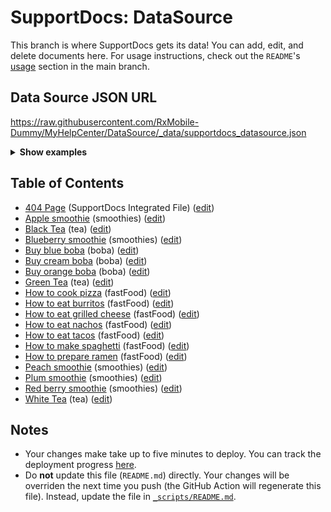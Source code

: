 # SupportDocs: DataSource
This branch is where SupportDocs gets its data! You can add, edit, and delete documents here. For usage instructions, check out the `README`'s [usage](https://github.com/aheze/SupportDocs#using-the-github-repository) section in the main branch.

## Data Source JSON URL
<a href="https://raw.githubusercontent.com/RxMobile-Dummy/MyHelpCenter/DataSource/_data/supportdocs_datasource.json">https://raw.githubusercontent.com/RxMobile-Dummy/MyHelpCenter/DataSource/_data/supportdocs_datasource.json</a>

<details markdown="1">
<summary><strong>Show examples</strong></summary>

<hr>

### SwiftUI
```swift
struct SwiftUIExampleView_MinimalCode: View {
    let dataSource = URL(string: "https://raw.githubusercontent.com/RxMobile-Dummy/MyHelpCenter/DataSource/_data/supportdocs_datasource.json")!
    @State var supportDocsPresented = false
    
    var body: some View {
        Button("Present SupportDocs from SwiftUI!") { supportDocsPresented = true }
        .sheet(isPresented: $supportDocsPresented, content: {
            SupportDocsView(dataSource: dataSource, isPresented: $supportDocsPresented)
        })
    }
}
```

### UIKit
```swift
class UIKitExampleController_MinimalCode: UIViewController {
    /**
    Connect this inside the storyboard.
    
    This is just for demo purposes, so it's not connected yet.
    */
    @IBAction func presentButtonPressed(_ sender: Any) {
        let dataSource = URL(string: "https://raw.githubusercontent.com/RxMobile-Dummy/MyHelpCenter/DataSource/_data/supportdocs_datasource.json")!
    
        let supportDocsViewController = SupportDocsViewController(dataSource: dataSource)
        self.present(supportDocsViewController, animated: true, completion: nil)
    }
}
```

<hr>

</details>

## Table of Contents
- [404 Page](https://RxMobile-Dummy.github.io/MyHelpCenter/404) (SupportDocs Integrated File) ([edit](https://github.com/RxMobile-Dummy/MyHelpCenter/edit/DataSource/MyHelpCenter/404.md))
- [Apple smoothie](https://RxMobile-Dummy.github.io/MyHelpCenter/Sample-Smoothies/Apple) (smoothies) ([edit](https://github.com/RxMobile-Dummy/MyHelpCenter/edit/DataSource/Sample-Smoothies/Apple.md))
- [Black Tea](https://RxMobile-Dummy.github.io/MyHelpCenter/TeaFolder/BlackTea) (tea) ([edit](https://github.com/RxMobile-Dummy/MyHelpCenter/edit/DataSource/TeaFolder/BlackTea.md))
- [Blueberry smoothie](https://RxMobile-Dummy.github.io/MyHelpCenter/Sample-Smoothies/Blueberry) (smoothies) ([edit](https://github.com/RxMobile-Dummy/MyHelpCenter/edit/DataSource/Sample-Smoothies/Blueberry.md))
- [Buy blue boba](https://RxMobile-Dummy.github.io/MyHelpCenter/Sample-Boba/BuyBlueBoba) (boba) ([edit](https://github.com/RxMobile-Dummy/MyHelpCenter/edit/DataSource/Sample-Boba/BuyBlueBoba.md))
- [Buy cream boba](https://RxMobile-Dummy.github.io/MyHelpCenter/Sample-Boba/BuyCreamBoba) (boba) ([edit](https://github.com/RxMobile-Dummy/MyHelpCenter/edit/DataSource/Sample-Boba/BuyCreamBoba.md))
- [Buy orange boba](https://RxMobile-Dummy.github.io/MyHelpCenter/Sample-Boba/BuyOrangeBoba) (boba) ([edit](https://github.com/RxMobile-Dummy/MyHelpCenter/edit/DataSource/Sample-Boba/BuyOrangeBoba.md))
- [Green Tea](https://RxMobile-Dummy.github.io/MyHelpCenter/TeaFolder/GreenTea) (tea) ([edit](https://github.com/RxMobile-Dummy/MyHelpCenter/edit/DataSource/TeaFolder/GreenTea.md))
- [How to cook pizza](https://RxMobile-Dummy.github.io/MyHelpCenter/Sample-FastFood/HowToCookPizza) (fastFood) ([edit](https://github.com/RxMobile-Dummy/MyHelpCenter/edit/DataSource/Sample-FastFood/HowToCookPizza.md))
- [How to eat burritos](https://RxMobile-Dummy.github.io/MyHelpCenter/Sample-FastFood/HowToEatBurritos) (fastFood) ([edit](https://github.com/RxMobile-Dummy/MyHelpCenter/edit/DataSource/Sample-FastFood/HowToEatBurritos.md))
- [How to eat grilled cheese](https://RxMobile-Dummy.github.io/MyHelpCenter/Sample-FastFood/HowToEatGrilledCheese) (fastFood) ([edit](https://github.com/RxMobile-Dummy/MyHelpCenter/edit/DataSource/Sample-FastFood/HowToEatGrilledCheese.md))
- [How to eat nachos](https://RxMobile-Dummy.github.io/MyHelpCenter/Sample-FastFood/HowToEatNachos) (fastFood) ([edit](https://github.com/RxMobile-Dummy/MyHelpCenter/edit/DataSource/Sample-FastFood/HowToEatNachos.md))
- [How to eat tacos](https://RxMobile-Dummy.github.io/MyHelpCenter/Sample-FastFood/HowToEatTacos) (fastFood) ([edit](https://github.com/RxMobile-Dummy/MyHelpCenter/edit/DataSource/Sample-FastFood/HowToEatTacos.md))
- [How to make spaghetti](https://RxMobile-Dummy.github.io/MyHelpCenter/Sample-FastFood/HowToMakeSpaghetti) (fastFood) ([edit](https://github.com/RxMobile-Dummy/MyHelpCenter/edit/DataSource/Sample-FastFood/HowToMakeSpaghetti.md))
- [How to prepare ramen](https://RxMobile-Dummy.github.io/MyHelpCenter/Sample-FastFood/HowToPrepareRamen) (fastFood) ([edit](https://github.com/RxMobile-Dummy/MyHelpCenter/edit/DataSource/Sample-FastFood/HowToPrepareRamen.md))
- [Peach smoothie](https://RxMobile-Dummy.github.io/MyHelpCenter/Sample-Smoothies/Peach) (smoothies) ([edit](https://github.com/RxMobile-Dummy/MyHelpCenter/edit/DataSource/Sample-Smoothies/Peach.md))
- [Plum smoothie](https://RxMobile-Dummy.github.io/MyHelpCenter/Sample-Smoothies/Plum) (smoothies) ([edit](https://github.com/RxMobile-Dummy/MyHelpCenter/edit/DataSource/Sample-Smoothies/Plum.md))
- [Red berry smoothie](https://RxMobile-Dummy.github.io/MyHelpCenter/Sample-Smoothies/RedBerries) (smoothies) ([edit](https://github.com/RxMobile-Dummy/MyHelpCenter/edit/DataSource/Sample-Smoothies/RedBerries.md))
- [White Tea](https://RxMobile-Dummy.github.io/MyHelpCenter/TeaFolder/WhiteTea) (tea) ([edit](https://github.com/RxMobile-Dummy/MyHelpCenter/edit/DataSource/TeaFolder/WhiteTea.md))


## Notes
- Your changes make take up to five minutes to deploy. You can track the deployment progress [here](https://github.com/RxMobile-Dummy/MyHelpCenter/deployments/activity_log?environment=github-pages).
- Do **not** update this file (`README.md`) directly. Your changes will be overriden the next time you push (the GitHub Action will regenerate this file). Instead, update the file in [`_scripts/README.md`](https://github.com/RxMobile-Dummy/MyHelpCenter/edit/DataSource/_scripts/README.md). 